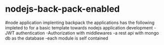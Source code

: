 # nodejs-back-pack-enabled

#node application implenting backpack
the applications has the following impleted to for a basic template towards nodejs application development
-JWT authentication
-Authorization with middlewares
-a rest api with mongo db as the database
-each module is self contained
